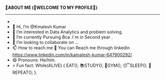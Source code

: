 
**💫ABOUT ME (🙏WELCOME TO MY PROFILE🙏)**
_______________________________________________________________________________
-
- 👋 Hi, I’m @Kmalesh Kumar
- 👀 I’m interested in Data Analytics and problem solving.
- 🌱 I’m currently Pursuing Bca .I`m in Second year .
- 💞️ I’m looking to collaborate on ...
- 📫 How to reach me 🤔 You can Reach me through linkedin https://www.linkedin.com/in/kamalesh-kumar-647900292/
- 😄 Pronouns: He/him.
- ⚡ Fun fact: While(ALIVE) {
EAT();
📚STUDY();
💪GYM();
😴SLEEP();
💫REPEAT();
}.

<!---
Kmalesh/Kmalesh is a ✨ special ✨ repository because its `README.md` (this file) appears on your GitHub profile.
You can click the Preview link to take a look at your changes.
--->
